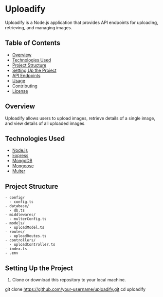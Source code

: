 # Uploadify

Uploadify is a Node.js application that provides API endpoints for uploading, retrieving, and managing images.

## Table of Contents

- [Overview](#overview)
- [Technologies Used](#technologies-used)
- [Project Structure](#project-structure)
- [Setting Up the Project](#setting-up-the-project)
- [API Endpoints](#api-endpoints)
- [Usage](#usage)
- [Contributing](#contributing)
- [License](#license)

## Overview

Uploadify allows users to upload images, retrieve details of a single image, and view details of all uploaded images.

## Technologies Used

- [Node.js](https://nodejs.org/)
- [Express](https://expressjs.com/)
- [MongoDB](https://www.mongodb.com/)
- [Mongoose](https://mongoosejs.com/)
- [Multer](https://www.npmjs.com/package/multer)

## Project Structure

```plaintext
- config/
  - config.ts
- database/
  - db.ts
- middlewares/
  - multerConfig.ts
- models/
  - uploadModel.ts
- routes/
  - uploadRoutes.ts
- controllers/
  - uploadController.ts
- index.ts
- .env
```

## Setting Up the Project
1. Clone or download this repository to your local machine.

git clone https://github.com/your-username/uploadify.git
cd uploadify

